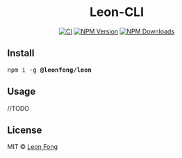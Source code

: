 
<h1 align="center">Leon-CLI</h1>

<div align="center">
  <a href="https://img.shields.io/github/actions/workflow/status/leon-fong/leon-cli/ci.yml?branch=main" target="_blank"><img src="https://img.shields.io/github/actions/workflow/status/leon-fong/leon-cli/ci.yml?branch=main&style=flat&colorA=000000&colorB=000000" alt="CI" /></a>
  <a href="https://www.npmjs.com/package/@leonfong/leon" target="_blank"><img src="https://img.shields.io/npm/v/@leonfong/leon?style=flat&colorA=000000&colorB=000000" alt="NPM Version" /></a>
    <a href="https://www.npmjs.com/package/@leonfong/leon" target="_blank"><img src="https://img.shields.io/npm/dt/@leonfong/leon.svg?style=flat&colorA=000000&colorB=000000" alt="NPM Downloads" /></a>
</div>

## Install

<pre>
npm i -g <b>@leonfong/leon</b>
</pre>

## Usage

//TODO

## License
MIT © [Leon Fong](https://github.com/leon-fong/leon-cli/blob/3b767deea06b1d8cc9af5cde352b3d444d8eeae9/license)

